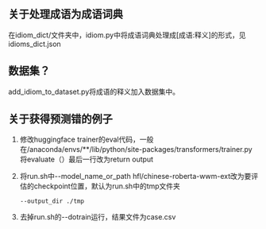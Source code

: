 ## 关于处理成语为成语词典
在idiom_dict/文件夹中，idiom.py中将成语词典处理成[成语:释义]的形式，见idioms_dict.json

## 数据集？
add_idiom_to_dataset.py将成语的释义加入数据集中。

## 关于获得预测错的例子

1. 修改huggingface trainer的eval代码，一般在/anaconda/envs/**/lib/python/site-packages/transformers/trainer.py
   将evaluate（）最后一行改为return output
2. 将run.sh中--model_name_or_path hfl/chinese-roberta-wwm-ext改为要评估的checkpoint位置，默认为run.sh中的tmp文件夹

   ```
   --output_dir ./tmp
   ```
3. 去掉run.sh的--dotrain运行，结果文件为case.csv
